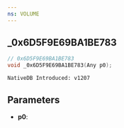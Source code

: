```yaml
---
ns: VOLUME
---
```

## _0x6D5F9E69BA1BE783

```c
// 0x6D5F9E69BA1BE783
void _0x6D5F9E69BA1BE783(Any p0);
```

```
NativeDB Introduced: v1207
```

## Parameters
* **p0**:
